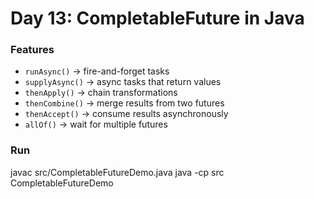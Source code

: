 # Day 13: CompletableFuture in Java

### Features
- `runAsync()` → fire-and-forget tasks
- `supplyAsync()` → async tasks that return values
- `thenApply()` → chain transformations
- `thenCombine()` → merge results from two futures
- `thenAccept()` → consume results asynchronously
- `allOf()` → wait for multiple futures

### Run
javac src/CompletableFutureDemo.java
java -cp src CompletableFutureDemo
